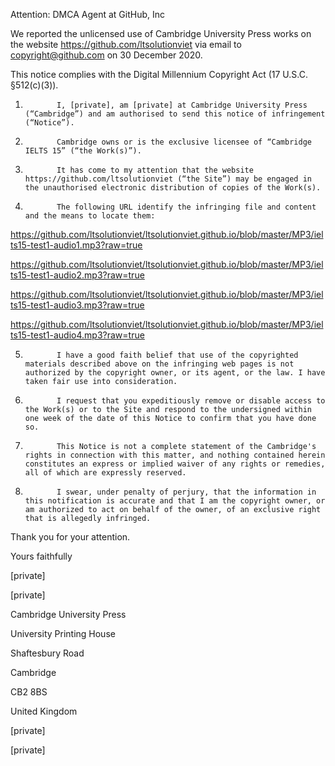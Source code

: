 Attention: DMCA Agent at GitHub, Inc

 

We reported the unlicensed use of Cambridge University Press works on the website https://github.com/ltsolutionviet via email to copyright@github.com on 30 December 2020.

 

This notice complies with the Digital Millennium Copyright Act (17 U.S.C. §512(c)(3)).

 

1.            I, [private], am [private] at Cambridge University Press (“Cambridge”) and am authorised to send this notice of infringement (“Notice”).

 

2.            Cambridge owns or is the exclusive licensee of “Cambridge IELTS 15” (“the Work(s)”).

 

3.            It has come to my attention that the website https://github.com/ltsolutionviet (“the Site”) may be engaged in the unauthorised electronic distribution of copies of the Work(s).

 

4.            The following URL identify the infringing file and content and the means to locate them:

https://github.com/ltsolutionviet/ltsolutionviet.github.io/blob/master/MP3/ielts15-test1-audio1.mp3?raw=true

https://github.com/ltsolutionviet/ltsolutionviet.github.io/blob/master/MP3/ielts15-test1-audio2.mp3?raw=true

https://github.com/ltsolutionviet/ltsolutionviet.github.io/blob/master/MP3/ielts15-test1-audio3.mp3?raw=true

https://github.com/ltsolutionviet/ltsolutionviet.github.io/blob/master/MP3/ielts15-test1-audio4.mp3?raw=true

 

5.            I have a good faith belief that use of the copyrighted materials described above on the infringing web pages is not authorized by the copyright owner, or its agent, or the law. I have taken fair use into consideration.

 

6.            I request that you expeditiously remove or disable access to the Work(s) or to the Site and respond to the undersigned within one week of the date of this Notice to confirm that you have done so.

 

7.            This Notice is not a complete statement of the Cambridge's rights in connection with this matter, and nothing contained herein constitutes an express or implied waiver of any rights or remedies, all of which are expressly reserved.

 

8.            I swear, under penalty of perjury, that the information in this notification is accurate and that I am the copyright owner, or am authorized to act on behalf of the owner, of an exclusive right that is allegedly infringed.

 

Thank you for your attention.

 

Yours faithfully

[private]

[private]

 

Cambridge University Press

University Printing House

Shaftesbury Road

Cambridge

CB2 8BS

United Kingdom

[private]

[private]

 
